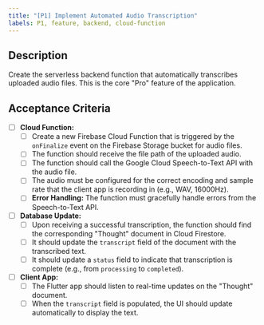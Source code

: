 ```yaml
---
title: "[P1] Implement Automated Audio Transcription"
labels: P1, feature, backend, cloud-function
---
```


## Description

Create the serverless backend function that automatically transcribes uploaded audio files. This is the core "Pro" feature of the application.

## Acceptance Criteria

- [ ] **Cloud Function:**
    - [ ] Create a new Firebase Cloud Function that is triggered by the `onFinalize` event on the Firebase Storage bucket for audio files.
    - [ ] The function should receive the file path of the uploaded audio.
    - [ ] The function should call the Google Cloud Speech-to-Text API with the audio file.
    - [ ] The audio must be configured for the correct encoding and sample rate that the client app is recording in (e.g., WAV, 16000Hz).
    - [ ] **Error Handling:** The function must gracefully handle errors from the Speech-to-Text API.
- [ ] **Database Update:**
    - [ ] Upon receiving a successful transcription, the function should find the corresponding "Thought" document in Cloud Firestore.
    - [ ] It should update the `transcript` field of the document with the transcribed text.
    - [ ] It should update a `status` field to indicate that transcription is complete (e.g., from `processing` to `completed`).
- [ ] **Client App:**
    - [ ] The Flutter app should listen to real-time updates on the "Thought" document.
    - [ ] When the `transcript` field is populated, the UI should update automatically to display the text.
